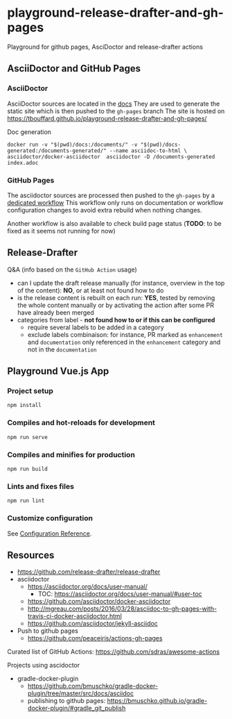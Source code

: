 # playground-release-drafter-and-gh-pages
Playground for github pages, AsciDoctor and release-drafter actions



## AsciiDoctor and GitHub Pages

### AsciiDoctor

AsciiDoctor sources are located in the [docs](docs)
They are used to generate the static site which is then pushed to the `gh-pages` branch
The site is hosted on https://tbouffard.github.io/playground-release-drafter-and-gh-pages/ 

Doc generation
```
docker run -v "$(pwd)/docs:/documents/" -v "$(pwd)/docs-generated:/documents-generated/" --name asciidoc-to-html \
asciidoctor/docker-asciidoctor  asciidoctor -D /documents-generated index.adoc
```

### GitHub Pages

The asciidoctor sources are processed then pushed to the `gh-pages` by a [dedicated workflow](.github/workflows/gh-pages-publishing.yml)
This workflow only runs on documentation or workflow configuration changes to avoid extra rebuild when nothing changes.
 
Another workflow is also available to check build page status (**TODO**: to be fixed as it seems not running for now)


## Release-Drafter

Q&A (info based on the `GitHub Action` usage)
- can I update the draft release manually (for instance, overview in the top of the content): **NO**, or at least not found how to do
- is the release content is rebuilt on each run: **YES**, tested by removing the whole content manually or by activating the
action after some PR have already been merged
- categories from label - **not found how to or if this can be configured**
  - require several labels to be added in a category
  - exclude labels combinaison: for instance, PR marked as `enhancement` and `documentation` only referenced in the `enhancement`
  category and not in the `documentation`


## Playground Vue.js App

### Project setup
```
npm install
```

### Compiles and hot-reloads for development
```
npm run serve
```

### Compiles and minifies for production
```
npm run build
```

### Lints and fixes files
```
npm run lint
```

### Customize configuration
See [Configuration Reference](https://cli.vuejs.org/config/).


## Resources

- https://github.com/release-drafter/release-drafter
- asciidoctor
  - https://asciidoctor.org/docs/user-manual/
    - TOC: https://asciidoctor.org/docs/user-manual/#user-toc
  - https://github.com/asciidoctor/docker-asciidoctor
  - http://mgreau.com/posts/2016/03/28/asciidoc-to-gh-pages-with-travis-ci-docker-asciidoctor.html
  - https://github.com/asciidoctor/jekyll-asciidoc
- Push to github pages
  - https://github.com/peaceiris/actions-gh-pages
  
Curated list of GitHub Actions: https://github.com/sdras/awesome-actions

Projects using ascidoctor
  - gradle-docker-plugin
    - https://github.com/bmuschko/gradle-docker-plugin/tree/master/src/docs/asciidoc
    - publishing to github pages: https://bmuschko.github.io/gradle-docker-plugin/#gradle_git_publish
  
